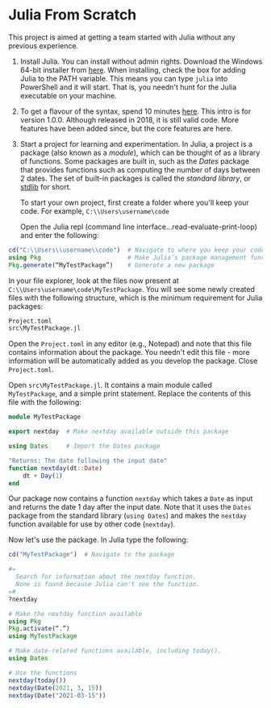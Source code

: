# Julia From Scratch

This project is aimed at getting a team started with Julia without any previous experience.

1. Install Julia. You can install without admin rights.
   Download the Windows 64-bit installer from [here](https://julialang.org/downloads/).
   When installing, check the box for adding Julia to the PATH variable. This means you can type `julia` into PowerShell and it will start.
   That is, you needn't hunt for the Julia executable on your machine.

2. To get a flavour of the syntax, spend 10 minutes [here](https://learnxinyminutes.com/docs/julia/). This intro is for version 1.0.0. Although released in 2018, it is still valid code. More features have been added since, but the core features are here.

3. Start a project for learning and experimentation.
   In Julia, a project is a package (also known as a _module_), which can be thought of as a library of functions.
   Some packages are built in, such as the _Dates_ package that provides functions such as computing the number of days between 2 dates.
   The set of built-in packages is called the _standard library_, or [stdlib](https://docs.julialang.org/en/v1/stdlib/Dates/) for short.

   To start your own project, first create a folder where you'll keep your code. For example, `C:\\Users\username\code`
   
   
   Open the Julia repl (command line interface...read-evaluate-print-loop) and enter the following:

```julia
cd("C:\\Users\\username\\code")  # Navigate to where you keep your code
using Pkg                        # Make Julia’s package management functions available
Pkg.generate(“MyTestPackage”)    # Generate a new package
```

In your file explorer, look at the files now present at `C:\\Users\username\code\MyTestPackage`.
You will see some newly created files with the following structure, which is the minimum requirement for Julia packages:

```bash
Project.toml
src\MyTestPackage.jl
```

Open the `Project.toml` in any editor (e.g., Notepad) and note that this file contains information about the package.
You needn't edit this file - more  information will be automatically added as you develop the package.
Close `Project.toml`.

Open `src\MyTestPackage.jl`. It contains a main module called `MyTestPackage`, and a simple print statement.
Replace the contents of this file with the following:

```julia
module MyTestPackage

export nextday  # Make nextday available outside this package

using Dates     # Import the Dates package

"Returns: The date following the input date"
function nextday(dt::Date)
    dt + Day(1)
end
```

Our package now contains a function `nextday` which takes a `Date` as input and returns the date 1 day after the input date.
Note that it uses the `Dates` package from the standard library (`using Dates`) and makes the `nextday` function available for use by other code (`nextday`).

Now let's use the package. In Julia type the following:


```julia
cd("MyTestPackage")  # Navigate to the package

#=
  Search for information about the nextday function.
  None is found because Julia can't see the function.
=#
?nextday

# Make the nextday function available
using Pkg
Pkg.activate(“.”)
using MyTestPackage

# Make date-related functions available, including today().
using Dates

# Use the functions
nextday(today())
nextday(Date(2021, 3, 15))
nextday(Date("2021-03-15"))
```

